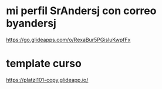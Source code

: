 # mi perfil SrAndersj con correo byandersj
https://go.glideapps.com/o/RexaBur5PGisluKwpfFx
# template curso
https://platzi101-copy.glideapp.io/

